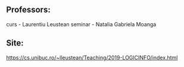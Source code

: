 ## Professors: 
curs - Laurentiu Leustean
seminar - Natalia Gabriela Moanga

## Site:
https://cs.unibuc.ro/~lleustean/Teaching/2019-LOGICINFO/index.html
